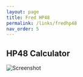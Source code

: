 ```yaml
---
layout: page
title: Fred HP48
permalink: /links/fredhp48
nav_order: 5
---
```



HP48 Calculator
---------------

![Screenshot](/assets/images/HP48_Captura_01.png)